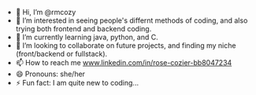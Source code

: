 - 👋 Hi, I’m @rmcozy
- 👀 I’m interested in seeing people's differnt methods of coding, and also trying both frontend and backend coding.
- 🌱 I’m currently learning java, python, and C.
- 💞️ I’m looking to collaborate on future projects, and finding my niche (front/backend or fullstack).
- 📫 How to reach me www.linkedin.com/in/rose-cozier-bb8047234 
- 😄 Pronouns: she/her
- ⚡ Fun fact: I am quite new to coding...

<!---
rmcozy/rmcozy is a ✨ special ✨ repository because its `README.md` (this file) appears on your GitHub profile.
You can click the Preview link to take a look at your changes.
--->
